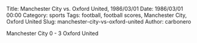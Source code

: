 Title: Manchester City vs. Oxford United, 1986/03/01
Date: 1986/03/01 00:00
Category: sports
Tags: football, football scores, Manchester City, Oxford United
Slug: manchester-city-vs-oxford-united
Author: carbonero


Manchester City 0 - 3 Oxford United
